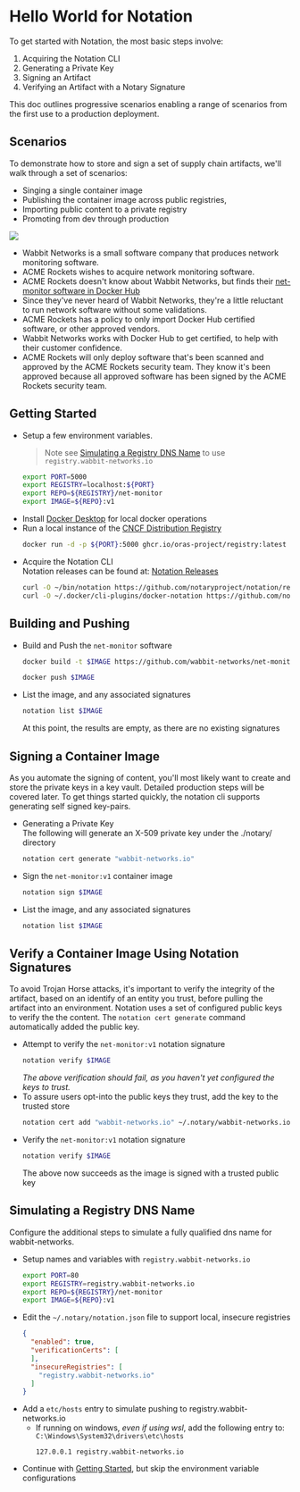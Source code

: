 # Hello World for Notation

To get started with Notation, the most basic steps involve:

1. Acquiring the Notation CLI
2. Generating a Private Key
3. Signing an Artifact
4. Verifying an Artifact with a Notary Signature

This doc outlines progressive scenarios enabling a range of scenarios from the first use to a production deployment.

## Scenarios

To demonstrate how to store and sign a set of supply chain artifacts, we'll walk through a set of scenarios:
- Singing a single container image
- Publishing the container image across public registries, 
- Importing public content to a private registry
- Promoting from dev through production

![](../media/notary-e2e-scenarios.svg)

- Wabbit Networks is a small software company that produces network monitoring software.
- ACME Rockets wishes to acquire network monitoring software.
- ACME Rockets doesn't know about Wabbit Networks, but finds their [net-monitor software in Docker Hub](https://hub.docker.com/r/wabbitnetworks/net-monitor)
- Since they've never heard of Wabbit Networks, they're a little reluctant to run network software without some validations.
- ACME Rockets has a policy to only import Docker Hub certified software, or other approved vendors.
- Wabbit Networks works with Docker Hub to get certified, to help with their customer confidence.
- ACME Rockets will only deploy software that's been scanned and approved by the ACME Rockets security team. They know it's been approved because all approved software has been signed by the ACME Rockets security team.

## Getting Started
- Setup a few environment variables.  
  >Note see [Simulating a Registry DNS Name](#simulating-a-registry-dns-name) to use `registry.wabbit-networks.io`
  ```bash
  export PORT=5000
  export REGISTRY=localhost:${PORT}
  export REPO=${REGISTRY}/net-monitor
  export IMAGE=${REPO}:v1
  ```
- Install [Docker Desktop](https://www.docker.com/products/docker-desktop) for local docker operations
- Run a local instance of the [CNCF Distribution Registry][cncf-distribution]
  ```bash
  docker run -d -p ${PORT}:5000 ghcr.io/oras-project/registry:latest
  ```
- Acquire the Notation CLI  
Notation releases can be found at: [Notation Releases][notation-releases]  
  ```bash
  curl -O ~/bin/notation https://github.com/notaryproject/notation/releases/download/v0.0.1-alpha/notation-v0.0.1-alpha.1-linux-amd64
  curl -O ~/.docker/cli-plugins/docker-notation https://github.com/notaryproject/notation/releases/download/v0.0.1-alpha/docker-notation-v0.0.1-alpha.1-linux-amd64
  ```

## Building and Pushing
- Build and Push the `net-monitor` software
  ```bash
  docker build -t $IMAGE https://github.com/wabbit-networks/net-monitor.git#main

  docker push $IMAGE
  ```
- List the image, and any associated signatures
  ```bash
  notation list $IMAGE
  ```
  At this point, the results are empty, as there are no existing signatures

## Signing a Container Image

As you automate the signing of content, you'll most likely want to create and store the private keys in a key vault. Detailed production steps will be covered later. To get things started quickly, the notation cli supports generating self signed key-pairs.
- Generating a Private Key  
  The following will generate an X-509 private key under the ./notary/ directory
  ```bash
  notation cert generate "wabbit-networks.io"
  ```
- Sign the `net-monitor:v1` container image
  ```bash
  notation sign $IMAGE
  ```
- List the image, and any associated signatures
  ```bash
  notation list $IMAGE
  ```
## Verify a Container Image Using Notation Signatures

To avoid Trojan Horse attacks, it's important to verify the integrity of the artifact, based on an identify of an entity you trust, before pulling the artifact into an environment. Notation uses a set of configured public keys to verify the the content. The `notation cert generate` command automatically added the public key.
- Attempt to verify the `net-monitor:v1` notation signature
  ```bash
  notation verify $IMAGE
  ```
  *The above verification should fail, as you haven't yet configured the keys to trust.*
- To assure users opt-into the public keys they trust, add the key to the trusted store
  ```bash
  notation cert add "wabbit-networks.io" ~/.notary/wabbit-networks.io.cert
  ```
- Verify the `net-monitor:v1` notation signature
  ```bash
  notation verify $IMAGE
  ```
  The above now succeeds as the image is signed with a trusted public key

## Simulating a Registry DNS Name

Configure the additional steps to simulate a fully qualified dns name for wabbit-networks.

- Setup names and variables with `registry.wabbit-networks.io`
  ```bash
  export PORT=80
  export REGISTRY=registry.wabbit-networks.io
  export REPO=${REGISTRY}/net-monitor
  export IMAGE=${REPO}:v1
  ```
- Edit the `~/.notary/notation.json` file to support local, insecure registries
  ```json
  {
    "enabled": true,
    "verificationCerts": [
    ],
    "insecureRegistries": [
      "registry.wabbit-networks.io"
    ]
  }
  ```
- Add a `etc/hosts` entry to simulate pushing to registry.wabbit-networks.io
  - If running on windows, _even if using wsl_, add the following entry to: `C:\Windows\System32\drivers\etc\hosts`
    ```hosts
    127.0.0.1 registry.wabbit-networks.io
    ```
- Continue with [Getting Started](#getting-started), but skip the environment variable configurations

[notation-releases]:      https://github.com/notaryproject/notation/releases
[artifact-manifest]:      https://github.com/oras-project/artifacts-spec/blob/main/artifact-manifest.md
[cncf-distribution]:      https://github.com/oras-project/distribution